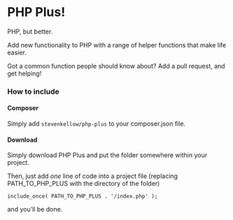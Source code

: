 # PHP Plus!

PHP, but better.

Add new functionality to PHP with a range of helper functions that make life easier.

Got a common function people should know about? Add a pull request, and get helping!

### How to include

#### Composer

Simply add `stevenkellow/php-plus` to your composer.json file.

#### Download

Simply download PHP Plus and put the folder somewhere within your project.

Then, just add *one* line of code into a project file (replacing PATH_TO_PHP_PLUS with the directory of the folder)

`include_once( PATH_TO_PHP_PLUS . '/index.php' );`

and you'll be done.